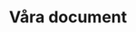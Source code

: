 ---
templateKey: document-page
title: Våra document
image: /img/home-jumbotron.jpg
heading: Läs våra document är du snäll
description: Här finns alla document
documents:
  document:
    - file: /files/Forklaringar till analysresultat for brunnsvatten.pdf
      title: Ny fil
      image: /img/rasmus-diploma.jpg
      description: Beskriver hur fönster monteras
---